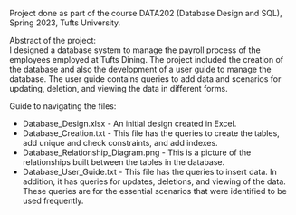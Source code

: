 Project done as part of the course DATA202 (Database Design and SQL), Spring 2023, Tufts University.

Abstract of the project: 
<br>
I designed a database system to manage the payroll process of the employees employed at Tufts Dining. The project included the creation of the database and also the development of a user guide to manage the database. The user guide contains queries to add data and scenarios for updating, deletion, and viewing the data in different forms. 

Guide to navigating the files:

* Database_Design.xlsx - An initial design created in Excel.
* Database_Creation.txt - This file has the queries to create the tables, add unique and check constraints, and add indexes.
* Database_Relationship_Diagram.png - This is a picture of the relationships built between the tables in the database.
* Database_User_Guide.txt - This file has the queries to insert data. In addition, it has queries for updates, deletions, and viewing of the data. These queries are for the essential scenarios that were identified to be used frequently.
